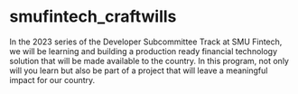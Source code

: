 # smufintech_craftwills
In the 2023 series of the Developer Subcommittee Track at SMU Fintech, we will be learning and building a production ready financial technology solution that will be made available to the country. In this program, not only will you learn but also be part of a project that will leave a meaningful impact for our country.
